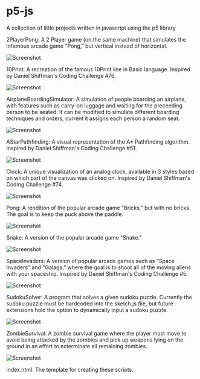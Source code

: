 # p5-js
A collection of little projects written in javascript using the p5 library

2PlayerPong:
A 2 Player game (on the same machine) that simulates the infamous arcade game "Pong," but vertical instead of horizontal. 

![Screenshot](2PlayerPong/screenshot.png)

10Print:
A recreation of the famous 10Print line in Basic language. Inspired by Daniel Shiffman's Coding Challenge #76.

![Screenshot](10Print/screenshot.png)

AirplaneBoardingSimulator:
A simulation of people boarding an airplane, with features such as carry-on luggage and waiting for the preceeding person to be seated. It can be modified to simulate different boarding techniques and orders, current it assigns each person a random seat.

![Screenshot](AirplaneBoardingSimulator/screenshot.png)

AStarPathfinding:
A visual representation of the A* Pathfinding algorithm. Inspired by Daniel Shiffman's Coding Challenge #51.

![Screenshot](AStarPathfinding/screenshot.png)

Clock:
A unique visualization of an analog clock, available in 3 styles based on which part of the canvas was clicked on. Inspired by Daniel Shiffman's Coding Challenge #74.

![Screenshot](Clock/screenshot.png)

Pong:
A rendition of the popular arcade game "Bricks," but with no bricks. The goal is to keep the puck above the paddle.

![Screenshot](Pong/screenshot.png)

Snake:
A version of the popular arcade game "Snake."

![Screenshot](Snake/screenshot.png)

SpaceInvaders:
A version of popular arcade games such as  "Space Invaders" and "Galaga," where the goal is to shoot all of the moving aliens with your spaceship. Inspired by Daniel Shiffman's Coding Challenge #5.

![Screenshot](SpaceInvaders/screenshot.png)

SudokuSolver:
A program that solves a given sudoku puzzle. Currently the sudoku puzzle must be hardcoded into the sketch.js file, but future extensions hold the option to dynamically input a sudoku puzzle.

![Screenshot](SudokuSolver/screenshot.png)

ZombieSurvival:
A zombie survival game where the player must move to avoid being attacked by the zombies and pick up weapons lying on the ground in an effort to exterminate all remaining zombies.

![Screenshot](ZombieSurvival/screenshot.png)

index.html:
The template for creating these scripts.
